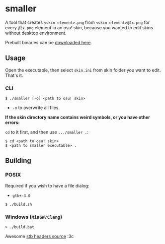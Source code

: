 # smaller

A tool that creates `<skin element>.png` from `<skin element>@2x.png` for every
`@2x.png` element in an osu! skin, because you wanted to edit skins without
desktop environment.

Prebuilt binaries can be [downloaded here](https://github.com/toiletbril/smaller/releases/latest).

## Usage

Open the executable, then select `skin.ini` from skin folder you want to edit.
That's it.

### CLI
```console
$ ./smaller [-o] <path to osu! skin>
```

- `-o` to overwrite all files.

**If the skin directory name contains weird symbols, or you have other
errors:**

`cd` to it first, and then use `.../smaller .`:
```console
$ cd <path to osu! skin>
$ <path to smaller executable> .
```

## Building

### POSIX

Required if you wish to have a file dialog:
- `gtk+-3.0`

```console
$ ./build.sh
```

### Windows (`MinGW/Clang`)
```console
> ./build.bat
```

Awesome [stb headers source](https://github.com/nothings/stb) :3c
